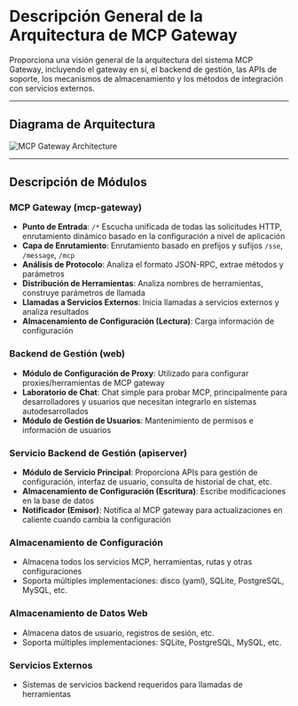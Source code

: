 # Descripción General de la Arquitectura de MCP Gateway

Proporciona una visión general de la arquitectura del sistema MCP Gateway, incluyendo el gateway en sí, el backend de gestión, las APIs de soporte, los mecanismos de almacenamiento y los métodos de integración con servicios externos.

---

## Diagrama de Arquitectura

![MCP Gateway Architecture](https://www.mermaidchart.com/raw/32023f97-aaa9-4563-a4fe-2f0f4da28916?theme=light&version=v0.1&format=svg)

---

## Descripción de Módulos

### MCP Gateway (mcp-gateway)
- **Punto de Entrada**: `/*` Escucha unificada de todas las solicitudes HTTP, enrutamiento dinámico basado en la configuración a nivel de aplicación
- **Capa de Enrutamiento**: Enrutamiento basado en prefijos y sufijos `/sse`, `/message`, `/mcp`
- **Análisis de Protocolo**: Analiza el formato JSON-RPC, extrae métodos y parámetros
- **Distribución de Herramientas**: Analiza nombres de herramientas, construye parámetros de llamada
- **Llamadas a Servicios Externos**: Inicia llamadas a servicios externos y analiza resultados
- **Almacenamiento de Configuración (Lectura)**: Carga información de configuración

### Backend de Gestión (web)
- **Módulo de Configuración de Proxy**: Utilizado para configurar proxies/herramientas de MCP gateway
- **Laboratorio de Chat**: Chat simple para probar MCP, principalmente para desarrolladores y usuarios que necesitan integrarlo en sistemas autodesarrollados
- **Módulo de Gestión de Usuarios**: Mantenimiento de permisos e información de usuarios

### Servicio Backend de Gestión (apiserver)
- **Módulo de Servicio Principal**: Proporciona APIs para gestión de configuración, interfaz de usuario, consulta de historial de chat, etc.
- **Almacenamiento de Configuración (Escritura)**: Escribe modificaciones en la base de datos
- **Notificador (Emisor)**: Notifica al MCP gateway para actualizaciones en caliente cuando cambia la configuración

### Almacenamiento de Configuración
- Almacena todos los servicios MCP, herramientas, rutas y otras configuraciones
- Soporta múltiples implementaciones: disco (yaml), SQLite, PostgreSQL, MySQL, etc.

### Almacenamiento de Datos Web
- Almacena datos de usuario, registros de sesión, etc.
- Soporta múltiples implementaciones: SQLite, PostgreSQL, MySQL, etc.

### Servicios Externos
- Sistemas de servicios backend requeridos para llamadas de herramientas 